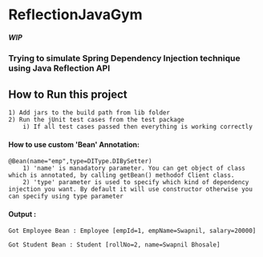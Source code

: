 # ReflectionJavaGym

##### WIP

### Trying to simulate Spring Dependency Injection technique using Java Reflection API

## How to Run this project

	1) Add jars to the build path from lib folder
	2) Run the jUnit test cases from the test package
		i) If all test cases passed then everything is working correctly
	
#### How to use custom 'Bean' Annotation: 

	@Bean(name="emp",type=DIType.DIBySetter)
		1) 'name' is manadatory parameter. You can get object of class which is annotated, by calling getBean() methodof Client class.
		2) 'type' parameter is used to specify which kind of dependency injection you want. By default it will use constructor otherwise you can specify using type parameter		
		
		
#### Output : 
	Got Employee Bean : Employee [empId=1, empName=Swapnil, salary=20000]
	
	Got Student Bean : Student [rollNo=2, name=Swapnil Bhosale]
			 
